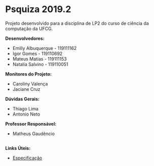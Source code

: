 # Psquiza 2019.2

Projeto desenvolvido para a disciplina de LP2 do curso de ciência da computação da UFCG.

**Desenvolvedores:**

 - Emilly Albuquerque - 119111162
 - Igor Gomes - 119110692
 - Mateus Matias - 119111153
 - Natalía Salvino - 119110051

**Monitores do Projeto:**

 - Caroliny Valença
 - Jaciane Cruz

**Dúvidas Gerais:**

 - Thiago Lima
 - Antonio Neto

 **Professor Responsável:**
 
 - Matheus Gaudêncio
 
## 
**Links Úteis:**

 - [Especificação](https://docs.google.com/document/d/e/2PACX-1vRKnuseh-1y300CI4fTlgVB8XMx3yDhEl9fg2NfkyrBDqYT9-tTjHTgSdD59htIIxDtJQDdSSYLzrnv/pub)
##
